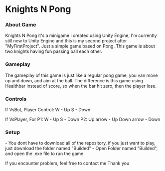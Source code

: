 <h1>Knights N Pong</h1>

<h3>About Game</h3>
Knights N Pong it's a minigame i created using Unity Engine, I'm currently still new to Unity Engine and this is my second project after "MyFirstProject". Just a simple game based on Pong. This game is about two knights having fun passing ball each other.

<h3>Gameplay</h3>
The gameplay of this game is just like a regular pong game, you van move up and down, and aim at the ball. The difference is this game using Healthbar instead of score, so when the bar hit zero, then the player lose.

<h3>Controls</h3>
If VsBot, Player Control:
W - Up
S - Down

If VsPlayer, For P1:
W - Up
S - Down
P2:
Up arrow - Up
Down arrow - Down

<h3>Setup</h3>
- You dont have to download all of the repository, if you just want to play, just download the folder named "Builded"
- Open Folder named "Builded", and open the .exe file to run the game

If you encounter problem, feel free to contact me
Thank you
